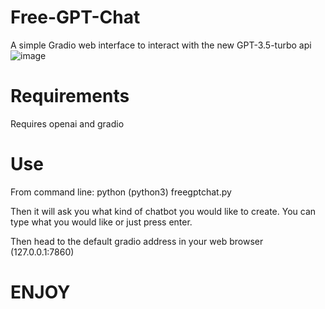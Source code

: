 # Free-GPT-Chat
A simple Gradio web interface to interact with the new GPT-3.5-turbo api
![image](https://user-images.githubusercontent.com/64171756/222860884-3bd45fa6-9f08-46a2-bf38-9b674a63b189.png)

# Requirements
Requires openai and gradio

# Use
From command line: python (python3) freegptchat.py

Then it will ask you what kind of chatbot you would like to create. You can type what you would like or just press enter.

Then head to the default gradio address in your web browser (127.0.0.1:7860)

# ENJOY
